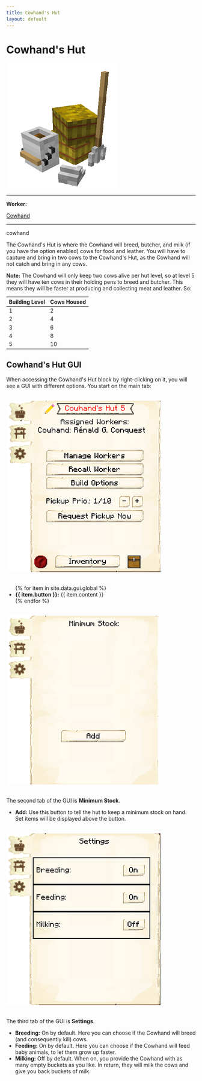 ```yaml
---
title: Cowhand's Hut
layout: default
---
```

# Cowhand's Hut

<div class="infobox box text-center">
    <img src="../../assets/images/buildings/cowhand.png" alt="Cowhand's Hut" />
    <hr />
    <div class="row section-text text-left">
        <div class="col">
        <p><strong>Worker:</strong></p>
        </div>
        <div class="col">
        <p><a href="../workers/cowhand">Cowhand</a></p>
        </div>
    </div>
    <hr />
    <recipe>cowhand</recipe>
</div>

The Cowhand's Hut is where the Cowhand will breed, butcher, and milk (if you have the option enabled) cows for food and leather. You will have to capture and bring in two cows to the Cowhand's Hut, as the Cowhand will not catch and bring in any cows.

**Note:** The Cowhand will only keep two cows alive per hut level, so at level 5 they will have ten cows in their holding pens to breed and butcher. This means they will be faster at producing and collecting meat and leather. So:


| Building Level | Cows Housed |
| ----- | ----- |
| 1 | 2 |
| 2 | 4 |
| 3 | 6 |
| 4 | 8 |
| 5 | 10 |  


## Cowhand's Hut GUI
    
When accessing the Cowhand's Hut block by right-clicking on it, you will see a GUI with different options.   You start on the main tab:

<br>
<div class="row">
  <div class="col-sm-12 col-md">
    <img src="../../assets/images/gui/cowhandgui1.png" class="img-fluid mx-auto" alt="Cowhand's Hut GUI">
  </div>
  <div class="col-sm-12 col-md">
    <br>
    <ul>
      {% for item in site.data.gui.global %}
        <li><strong>{{ item.button }}:</strong> {{ item.content }}</li>
      {% endfor %}
    </ul>
  </div>
</div>

<br>
<div class="row">
  <div class="col-sm-12 col-md">
     <img src="../../assets/images/gui/cowhandgui2.png" class="img-fluid mx-auto" alt="Cowhand's Hut GUI 2">
  </div>
  <div class="col-sm-12 col-md">
    <br>
    <p>The second tab of the GUI is <strong>Minimum Stock</strong>. </p>
    <ul>
      <li><strong> Add: </strong> Use this button to tell the hut to keep a minimum stock on hand. Set items will be displayed above the button.</li>
    </ul>
  </div>
</div>

<br>
<div class="row">
  <div class="col-sm-12 col-md">
    <img src="../../assets/images/gui/cowhandgui3.png" class="img-fluid mx-auto" alt="Cowhand's Hut GUI 3">
  </div>
  <div class="col-sm-12 col-md">
    <br>
    <p>The third tab of the GUI is <strong>Settings</strong>. </p>
    <ul>
       <li><b>Breeding:</b> On by default. Here you can choose if the Cowhand will breed (and consequently kill) cows.</li>
       <li><b>Feeding:</b> On by default. Here you can choose if the Cowhand will feed baby animals, to let them grow up faster.</li>
       <li><b>Milking:</b> Off by default. When on, you provide the Cowhand with as many empty buckets as you like. In return, they will milk the cows and give you back buckets of milk.</li>
    </ul>
  </div>
</div>  
